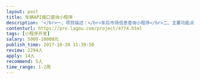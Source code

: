 ```yaml
---                
layout: post       
title: 车辆API接口查询小程序           
description: '</br>一、项目描述：</br>车后市场信息查询小程序</br>二、主要功能点：</br>有关车后市场信息API接口的查询功能（如违章、维保查询等）、支付及后台管理系统</br>三、要求：</br>1、 有良好的前端UI/UX设计理念+后端（完善的程序逻辑设计能力）</br>2、完成后需进行防刷单、安全性及压力测试</br>3、良好的沟通能力和契约精神。</br>4、已完成架构的雏型</br>'     
contenturl: https://pro.lagou.com/project/4774.html      
tags: [小程序开发]            
salary: 5000-10000元          
publish_time: 2017-10-20 11:39:50         
review: 2294人                   
apply: 14人                   
recommend: 5人                   
time_range: 1-2周              
---                 
```


